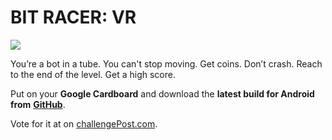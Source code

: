BIT RACER: VR
=============
![](https://github.com/drfuzzyness/BitRacerVR/blob/master/Marketing/menu.gif?raw=true)

You’re a bot in a tube. You can't stop moving. Get coins. Don’t crash. Reach to the end of the level. Get a high score.

Put on your **Google Cardboard** and download the **latest build for Android from** [**GitHub**](https://github.com/drfuzzyness/BitRacerVR/raw/master/Builds/BitRacerVR.apk).

Vote for it at on [challengePost.com](http://challengepost.com/software/bitracervr).